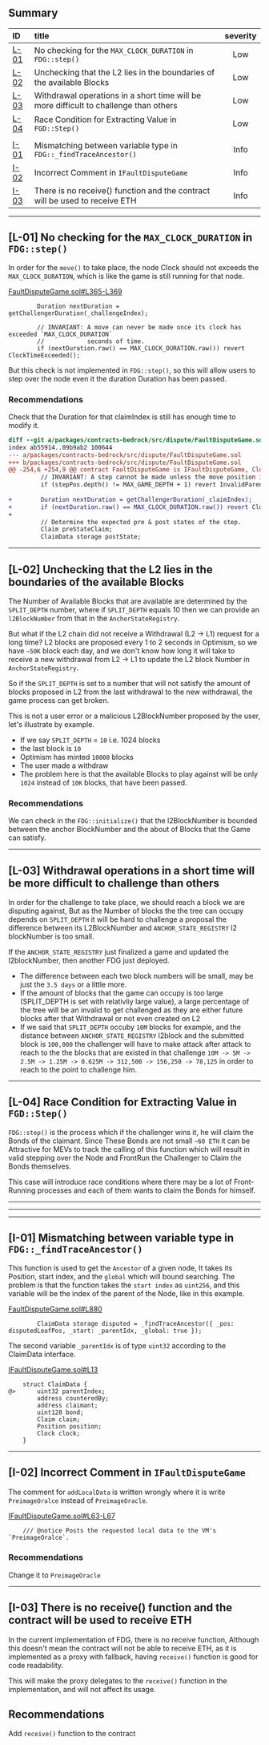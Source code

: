 ## Summary

|ID|title|severity|
|:-|:----|:------:|
|[L-01](#l-01-no-checking-for-the-max_clock_duration-in-fdgstep)|No checking for the `MAX_CLOCK_DURATION` in `FDG::step()`|Low|
|[L-02](#l-02-unchecking-that-the-l2-lies-in-the-boundaries-of-the-available-blocks)|Unchecking that the L2 lies in the boundaries of the available Blocks|Low|
|[L-03](#l-03-withdrawal-operations-in-a-short-time-will-be-more-difficult-to-challenge-than-others)|Withdrawal operations in a short time will be more difficult to challenge than others|Low|
|[L-04](#l-04-race-condition-for-extracting-value-in-fgdstep)|Race Condition for Extracting Value in `FGD::Step()`|Low|
||||
|[I-01](#i-01-mismatching-between-variable-type-in-fdg_findtraceancestor)|Mismatching between variable type in `FDG::_findTraceAncestor()`|Info|
|[I-02](#i-02-incorrect-comment-in-ifaultdisputegame)|Incorrect Comment in `IFaultDisputeGame`|Info|
|[I-03](#i-03-there-is-no-receive-function-and-the-contract-will-be-used-to-receive-eth)|There is no receive() function and the contract will be used to receive ETH|Info|

---

## [L-01] No checking for the `MAX_CLOCK_DURATION` in `FDG::step()`

In order for the `move()` to take place, the node Clock should not exceeds the `MAX_CLOCK_DURATION`, which is like the game is still running for that node.

[FaultDisputeGame.sol#L365-L369](https://github.com/code-423n4/2024-07-optimism/blob/main/packages/contracts-bedrock/src/dispute/FaultDisputeGame.sol#L365-L369)
```solidity
        Duration nextDuration = getChallengerDuration(_challengeIndex);

        // INVARIANT: A move can never be made once its clock has exceeded `MAX_CLOCK_DURATION`
        //            seconds of time.
        if (nextDuration.raw() == MAX_CLOCK_DURATION.raw()) revert ClockTimeExceeded();
```

But this check is not implemented in `FDG::step()`, so this will allow users to step over the node even it the duration Duration has been passed.

### Recommendations
Check that the Duration for that claimIndex is still has enough time to modify it.

```diff
diff --git a/packages/contracts-bedrock/src/dispute/FaultDisputeGame.sol b/packages/contracts-bedrock/src/dispute/FaultDisputeGame.sol
index ab55914..09b9ab2 100644
--- a/packages/contracts-bedrock/src/dispute/FaultDisputeGame.sol
+++ b/packages/contracts-bedrock/src/dispute/FaultDisputeGame.sol
@@ -254,6 +254,9 @@ contract FaultDisputeGame is IFaultDisputeGame, Clone, ISemver {
         // INVARIANT: A step cannot be made unless the move position is 1 below the `MAX_GAME_DEPTH`
         if (stepPos.depth() != MAX_GAME_DEPTH + 1) revert InvalidParent();
 
+        Duration nextDuration = getChallengerDuration(_claimIndex);
+        if (nextDuration.raw() == MAX_CLOCK_DURATION.raw()) revert ClockTimeExceeded();
+
         // Determine the expected pre & post states of the step.
         Claim preStateClaim;
         ClaimData storage postState;
```

---

## [L-02] Unchecking that the L2 lies in the boundaries of the available Blocks

The Number of Available Blocks that are available are determined by the `SPLIT_DEPTH` number, where if `SPLIT_DEPTH` equals 10 then we can provide an `l2BlockNumber` from that in the `AnchorStateRegistry`.

But what if the L2 chain did not receive a Withdrawal (L2 -> L1) request for a long time? L2 blocks are proposed every 1 to 2 seconds in Optimism, so we have `~50K` block each day, and we don't know how long it will take to receive a new withdrawal from L2 -> L1 to update the L2 block Number in `AnchorStateRegistry`.

So if the `SPLIT_DEPTH` is set to a number that will not satisfy the amount of blocks proposed in L2 from the last withdrawal to the new withdrawal, the game process can get broken.

This is not a user error or a malicious L2BlockNumber proposed by the user, let's illustrate by example.

- If we say `SPLIT_DEPTH` = `10` i.e. 1024 blocks
- the last block is `10`
- Optimism has minted `10000` blocks
- The user made a withdraw
- The problem here is that the available Blocks to play against will be only `1024` instead of `10K` blocks, that have been passed.

### Recommendations
We can check in the `FDG::initialize()` that the l2BlockNumber is bounded between the anchor BlockNumber and the about of Blocks that the Game can satisfy.

---

## [L-03] Withdrawal operations in a short time will be more difficult to challenge than others

In order for the challenge to take place, we should reach a block we are disputing against, But as the Number of blocks the the tree can occupy depends on `SPLIT_DEPTH` it will be hard to challenge a proposal the difference between its L2BlockNumber and `ANCHOR_STATE_REGISTRY` l2 blockNumber is too small.

If the  `ANCHOR_STATE_REGISTRY` just finalized a game and updated the l2blockNumber, then another FDG just deployed.

- The difference between each two block numbers will be small, may be just the `3.5 days` or a little more.
- If the amount of blocks that the game can occupy is too large (SPLIT_DEPTH is set with relativliy large value), a large percentage of the tree will be an invalid to get challenged as they are either future blocks after that Withdrawal or not even created on L2
- If we said that `SPLIT_DEPTH` occuby `10M` blocks for example, and the distance between `ANCHOR_STATE_REGISTRY` l2block and the submitted block is `100,000` the challenger will have to make attack after attack to reach to the the blocks that are existed in that challenge `10M -> 5M -> 2.5M -> 1.25M -> 0.625M -> 312,500 -> 156,250 -> 78,125` in order to reach to the point to challenge him. 

---

## [L-04] Race Condition for Extracting Value in `FGD::Step()`

`FDG::step()` is the process which if the challenger wins it, he will claim the Bonds of the claimant. Since These Bonds are not small `~60 ETH` it can be Attractive for MEVs to track the calling of this function which will result in valid stepping over the Node and FrontRun the Challenger to Claim the Bonds themselves.

This case will introduce race conditions where there may be a lot of Front-Running processes and each of them wants to claim the Bonds for himself.

---
---
---

## [I-01] Mismatching between variable type in `FDG::_findTraceAncestor()`

This function is used to get the `Ancestor` of a given node, It takes its Position, start index, and the `global` which will bound searching. The problem is that the function takes the `start index` as `uint256`, and this variable will be the index of the parent of the Node, like in this example.

[FaultDisputeGame.sol#L880](https://github.com/code-423n4/2024-07-optimism/blob/main/packages/contracts-bedrock/src/dispute/FaultDisputeGame.sol#L880)
```solidity
        ClaimData storage disputed = _findTraceAncestor({ _pos: disputedLeafPos, _start: _parentIdx, _global: true });
```

The second variable `_parentIdx` is of type `uint32` according to the ClaimData interface.

[IFaultDisputeGame.sol#L13](https://github.com/code-423n4/2024-07-optimism/blob/main/packages/contracts-bedrock/src/dispute/interfaces/IFaultDisputeGame.sol#L13)
```solidity
    struct ClaimData {
@>      uint32 parentIndex;
        address counteredBy;
        address claimant;
        uint128 bond;
        Claim claim;
        Position position;
        Clock clock;
    }
```


---

## [I-02] Incorrect Comment in `IFaultDisputeGame`

The comment for `addLocalData` is written wrongly where it is write `PreimageOralce` instead of `PreimageOracle`.

[IFaultDisputeGame.sol#L63-L67](https://github.com/code-423n4/2024-07-optimism/blob/main/packages/contracts-bedrock/src/dispute/interfaces/IFaultDisputeGame.sol#L63-L67)
```solidity
    /// @notice Posts the requested local data to the VM's `PreimageOralce`.
```

### Recommendations
Change it to `PreimageOracle`

---

## [I-03] There is no receive() function and the contract will be used to receive ETH

In the current implementation of FDG, there is no receive function, Although this doesn't mean the contract will not be able to receive ETH, as it is implemented as a proxy with fallback, having `receive()` function is good for code readability.

This will make the proxy delegates to the `receive()` function in the implementation, and will not affect its usage.

## Recommendations
Add `receive()` function to the contract